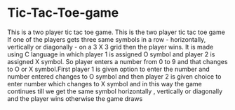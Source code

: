 # Tic-Tac-Toe-game
This is a two player tic tac toe game.
This is the two player tic tac toe game If one of the players gets three same symbols in a row - horizontally, vertically or diagonally - on a 3 X 3 grid then the player wins. It is made using C language in which player 1 is assigned O symbol and player 2 is assigned X symbol. So player enters a number from 0 to 9 and that changes to O or X symbol.First player 1 is given option to enter the number and number entered changes to O symbol and then player 2 is given choice to enter number which changes to X symbol and in this way the game continues till we get the same symbol horizontally , vertically or diagonally and the player wins otherwise the game draws
